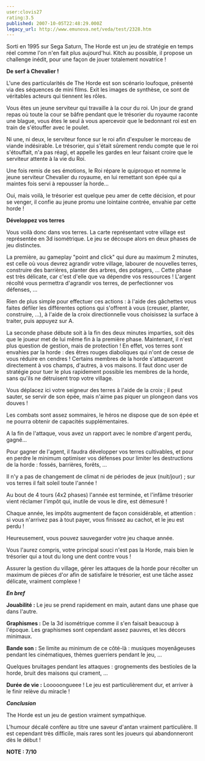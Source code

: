 ```yaml
---
user:clovis27
rating:3.5
published: 2007-10-05T22:48:29.000Z
legacy_url: http://www.emunova.net/veda/test/2328.htm
---
```

Sorti en 1995 sur Sega Saturn, The Horde est un jeu de stratégie en temps réel comme l'on n'en fait plus aujourd'hui. Kitch au possible, il propose un challenge inédit, pour une façon de jouer totalement novatrice !  

  

**De serf à Chevalier !**  

  

L'une des particularités de The Horde est son scénario loufoque, présenté via des séquences de mini films. Exit les images de synthèse, ce sont de véritables acteurs qui tiennent les rôles.  

Vous êtes un jeune serviteur qui travaille à la cour du roi. Un jour de grand repas où toute la cour se bâfre pendant que le trésorier du royaume raconte une blague, vous êtes le seul à vous apercevoir que le bedonnant roi est en train de s'étouffer avec le poulet.  

Ni une, ni deux, le serviteur fonce sur le roi afin d'expulser le morceau de viande indésirable. Le trésorier, qui s'était sûrement rendu compte que le roi s'étouffait, n'a pas réagi, et appelle les gardes en leur faisant croire que le serviteur attente à la vie du Roi.  

  

Une fois remis de ses émotions, le Roi répare le quiproquo et nomme le jeune serviteur Chevalier du royaume, en lui remettant son épée qui a maintes fois servi à repousser la horde...  

Oui, mais voilà, le trésorier est quelque peu amer de cette décision, et pour se venger, il confie au jeune promu une lointaine contrée, envahie par cette horde !  

  

**Développez vos terres**  

  

Vous voilà donc dans vos terres. La carte représentant votre village est représentée en 3d isométrique. Le jeu se découpe alors en deux phases de jeu distinctes.  

  

La première, au gameplay "point and click" qui dure au maximum 2 minutes, est celle où vous devrez agrandir votre village, labourer de nouvelles terres, construire des barrières, planter des arbres, des potagers, ... Cette phase est très délicate, car c'est d'elle que va dépendre vos ressources ! L'argent récolté vous permettra d'agrandir vos terres, de perfectionner vos défenses, ...  

Rien de plus simple pour effectuer ces actions : à l'aide des gâchettes vous faites défiler les différentes options qui s'offrent à vous (creuser, planter, construire, ...), à l'aide de la croix directionnelle vous choisissez la surface à traiter, puis appuyez sur A.  

  

La seconde phase débute soit à la fin des deux minutes imparties, soit dès que le joueur met de lui même fin à la première phase. Maintenant, il n'est plus question de gestion, mais de protection ! En effet, vos terres sont envahies par la horde : des êtres rouges diaboliques qui n'ont de cesse de vous réduire en cendres ! Certains membres de la horde s'attaqueront directement à vos champs, d'autres, à vos maisons. Il faut donc user de stratégie pour tuer le plus rapidement possible les membres de la horde, sans qu'ils ne détruisent trop votre village.  

Vous déplacez ici votre seigneur des terres à l'aide de la croix ; il peut sauter, se servir de son épée, mais n'aime pas piquer un plongeon dans vos douves !  

Les combats sont assez sommaires, le héros ne dispose que de son épée et ne pourra obtenir de capacités supplémentaires.  

  

A la fin de l'attaque, vous avez un rapport avec le nombre d'argent perdu, gagné...  

Pour gagner de l'agent, il faudra développer vos terres cultivables, et pour en perdre le minimum optimiser vos défenses pour limiter les destructions de la horde : fossés, barrières, forêts, ...  

  

Il n'y a pas de changement de climat ni de périodes de jeux (nuit/jour) ; sur vos terres il fait soleil toute l'année !  

  

Au bout de 4 tours (4x2 phases) l'année est terminée, et l'infâme trésorier vient réclamer l'impôt qui, inutile de vous le dire, est démesuré !  

Chaque année, les impôts augmentent de façon considérable, et attention : si vous n'arrivez pas à tout payer, vous finissez au cachot, et le jeu est perdu !  

  

Heureusement, vous pouvez sauvegarder votre jeu chaque année.  

  

Vous l'aurez compris, votre principal souci n'est pas la Horde, mais bien le trésorier qui a tout du long une dent contre vous !  

Assurer la gestion du village, gérer les attaques de la horde pour récolter un maximum de pièces d'or afin de satisfaire le trésorier, est une tâche assez délicate, vraiment complexe !  

  

**_En bref_**  

  

**Jouabilité :** Le jeu se prend rapidement en main, autant dans une phase que dans l'autre.  

  

**Graphismes :** De la 3d isométrique comme il s'en faisait beaucoup à l'époque. Les graphismes sont cependant assez pauvres, et les décors minimaux.  

  

**Bande son :** Se limite au minimum de ce côté-là : musiques moyenâgeuses pendant les cinématiques, thèmes guerriers pendant le jeu, ...  

Quelques bruitages pendant les attaques : grognements des bestioles de la horde, bruit des maisons qui crament, ...  

  

**Durée de vie :** Looooongueee ! Le jeu est particulièrement dur, et arriver à le finir relève du miracle !  

  

**_Conclusion_**  

The Horde est un jeu de gestion vraiment sympathique.  

L'humour décalé confère au titre une saveur d'antan vraiment particulière. Il est cependant très difficile, mais rares sont les joueurs qui abandonneront dès le début !  

  

**NOTE : 7/10**